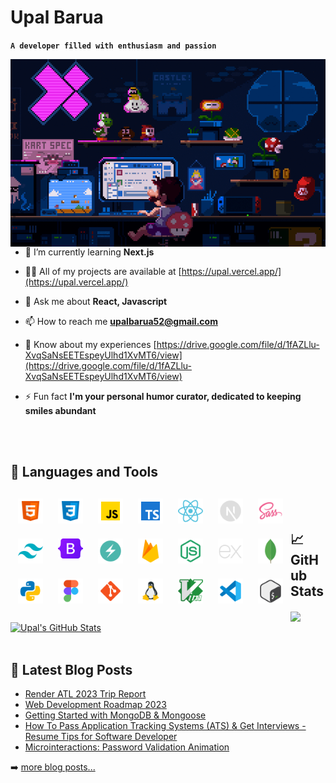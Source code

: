 # Upal Barua

**`A developer filled with enthusiasm and passion`**

<!-- <p align="left"> <img src="https://komarev.com/ghpvc/?username=UpalBarua&label=Profile%20views&color=0e75b6&style=flat" alt="UpalBarua"  align="left" /></p> -->

<img style="height:300px;object-fit:cover;object-position:bottom;" src="./images/banner.gif" alt="banner" align="right">

- 🌱 I’m currently learning **Next.js**

- 👨‍💻 All of my projects are available at [https://upal.vercel.app/](https://upal.vercel.app/)

- 💬 Ask me about **React, Javascript**

- 📫 How to reach me **upalbarua52@gmail.com**

- 📄 Know about my experiences [https://drive.google.com/file/d/1fAZLlu-XvqSaNsEETEspeyUlhd1XvMT6/view](https://drive.google.com/file/d/1fAZLlu-XvqSaNsEETEspeyUlhd1XvMT6/view)

- ⚡ Fun fact **I'm your personal humor curator, dedicated to keeping smiles abundant**

<br>
<br>

## 🧰 Languages and Tools

<div style="padding=10px">
<img align="left" alt="HTML5" width="40px" style="padding:12px;" src="./images/icons/html5.png"/>
<img align="left" alt="CSS3" width="40px" style="padding:12px;" src="./images/icons/css3.png"/>
<img align="left" alt="Javascript" width="40px" style="padding:12px;" src="./images/icons/javascript.png"/>
<img align="left" alt="TypeScript" width="40px" style="padding:12px;" src="./images/icons/typescript.png"/>
<img align="left" alt="React" width="40px" style="padding:12px;" src="./images/icons/react.png"/>
<img align="left" alt="Next.js" width="40px" style="padding:12px;" src="./images/icons/next-js.png"/>
<img align="left" alt="Sass" width="40px" style="padding:12px;" src="./images/icons/sass.png"/>
<img align="left" alt="Tailwind CSS" width="40px" style="padding:12px;" src="./images/icons/tailwind.png"/>
<img align="left" alt="Bootstrap 5" width="40px" style="padding:12px;" src="./images/icons/bootstrap-5.png"/>
<img align="left" alt="Chakra UI" width="40px" style="padding:12px;" src="./images/icons/chakra-ui.png"/>
<img align="left" alt="Firebase" width="40px" style="padding:12px;" src="./images/icons/firebase.png"/>
<img align="left" alt="Node.js" width="40px" style="padding:12px;" src="./images/icons/node-js.png"/>
<img align="left" alt="Express.js" width="40px" style="padding:12px;" src="./images/icons/express-js.png"/>
<img align="left" alt="MongoDB" width="40px" style="padding:12px;" src="./images/icons/mongodb.png"/>
<img align="left" alt="Python" width="40px" style="padding:12px;" src="./images/icons/python.png"/>
<img align="left" alt="Figma" width="40px" style="padding:12px;" src="./images/icons/figma.png"/>
<img align="left" alt="Git" width="40px" style="padding:12px;" src="./images/icons/git.png"/>
<img align="left" alt="Linux" width="40px" style="padding:12px;" src="./images/icons/linux.png"/>
<img align="left" alt="Vim" width="40px" style="padding:12px;" src="./images/icons/vim.png"/>
<img align="left" alt="VSCode" width="40px" style="padding:12px;" src="./images/icons/vscode.png"/>
<img align="left" alt="Bash" width="40px" style="padding:12px;" src="./images/icons/bash.png"/>
<div>

<br>
<br>

## 📈 GitHub Stats

<a href="https://github.com/UpalBarua/UpalBarua">
  <img align="center" src="https://github-readme-stats.vercel.app/api/top-langs/?username=UpalBarua&hide=java,html,tex&title_color=ffffff&text_color=c9cacc&icon_color=2bbc8a&bg_color=1d1f21&langs_count=3" />
</a>
<a href="https://github.com/UpalBarua/UpalBarua">
  <img align="center" src="https://github-readme-stats.vercel.app/api?username=UpalBarua&show_icons=true&line_height=27&count_private=true&title_color=ffffff&text_color=c9cacc&icon_color=2bbc8a&bg_color=1d1f21" alt="Upal's GitHub Stats" />
</a>

<br>
<br>

## 📕 Latest Blog Posts

<!-- BLOG-POST-LIST:START -->

- [Render ATL 2023 Trip Report](https://dev.to/codestackr/render-atl-2023-trip-report-mp4)
- [Web Development Roadmap 2023](https://dev.to/codestackr/web-development-roadmap-2023-5beo)
- [Getting Started with MongoDB &amp; Mongoose](https://dev.to/codestackr/getting-started-with-mongodb-mongoose-2h6a)
- [How To Pass Application Tracking Systems &lpar;ATS&rpar; &amp; Get Interviews - Resume Tips for Software Developer](https://dev.to/codestackr/how-to-pass-application-tracking-systems-ats-get-interviews-resume-tips-for-software-developer-4bmo)
- [Microinteractions: Password Validation Animation](https://dev.to/codestackr/microinteractions-password-validation-animation-5629)
<!-- BLOG-POST-LIST:END -->

➡️ [more blog posts...](https://codestackr.com)
